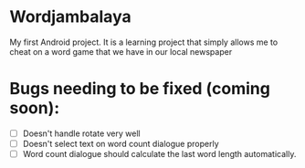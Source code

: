 Wordjambalaya
=============

My first Android project. It is a learning project that simply allows me to cheat on a word game that we have in our local newspaper

# Bugs needing to be fixed (coming soon):
- [ ] Doesn't handle rotate very well
- [ ] Doesn't select text on word count dialogue properly
- [ ] Word count dialogue should calculate the last word length automatically.
